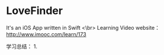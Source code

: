 # LoveFinder

 It's an iOS App written in Swift <\br>
Learning Video website：http://www.imooc.com/learn/173 

学习总结：
1.
